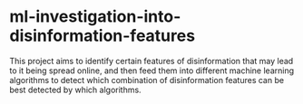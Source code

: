 # ml-investigation-into-disinformation-features
This project aims to identify certain features of disinformation that may lead to it being spread online, and then feed them into different machine learning algorithms to detect which combination of disinformation features can be best detected by which algorithms.
